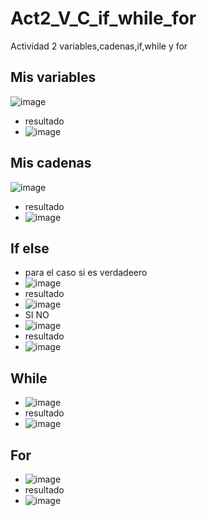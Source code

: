 # Act2_V_C_if_while_for
Actividad 2 variables,cadenas,if,while y for

## Mis variables
![image](https://github.com/user-attachments/assets/d3054aa4-b1a4-40c6-a3e2-c3c3460d6108)
- resultado
- ![image](https://github.com/user-attachments/assets/d7877220-ec8a-4417-96ea-59818295ff11)
## Mis cadenas
![image](https://github.com/user-attachments/assets/1db45dd3-c528-4c36-b0f3-e08b6d1d53b5)
- resultado
- ![image](https://github.com/user-attachments/assets/6162b8a1-20ba-48b9-b2d7-1fa20cda9136)

## If else
- para el caso si es verdadeero
- ![image](https://github.com/user-attachments/assets/91c7a577-a0ac-4b4d-9aef-7edbe649396c)
- resultado
- ![image](https://github.com/user-attachments/assets/c47c178f-e94e-48e4-9be1-0eb3e063f39b)
- SI NO
- ![image](https://github.com/user-attachments/assets/ab17f5b5-3c38-44e3-8935-e14cef7d9107)
- resultado
- ![image](https://github.com/user-attachments/assets/c2342217-f4aa-4d21-b62a-ef5d71e14728)

## While
- ![image](https://github.com/user-attachments/assets/9ebd7619-4f41-4bd1-b3a7-3bcbdc46b900)
- resultado
- ![image](https://github.com/user-attachments/assets/9ad2b15c-6482-4bc7-8692-036d7d86ff29)
## For
- ![image](https://github.com/user-attachments/assets/334c09a7-fd25-4cd0-9feb-340627fe8272)
- resultado
- ![image](https://github.com/user-attachments/assets/450a8549-9b81-48a2-a44b-d3ff141f7caf)













